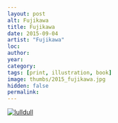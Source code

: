 ```yaml
---
layout: post
alt: Fujikawa
title: Fujikawa
date: 2015-09-04
artist: "Fujikawa"
loc: 
author: 
year: 
category: 
tags: [print, illustration, book]
image: thumbs/2015_fujikawa.jpg
hidden: false
permalink:
---
```



<div class="post_image">
	<a href="{{ site.baseurl }}/images/posts/2015_fujikawa/001.jpg" target="_blank">
	<img src="{{ site.baseurl }}/images/posts/2015_fujikawa/001.jpg" alt="lulldull"></a>
</div>


